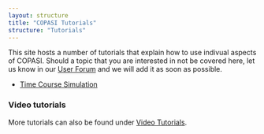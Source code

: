 ```yaml
---
layout: structure
title: "COPASI Tutorials"
structure: "Tutorials"
---
```


This site hosts a number of tutorials that explain how to use indivual aspects of COPASI. Should a topic that you are interested in not be covered here, let us know in our [User Forum](https://groups.google.com/g/copasi-user-forum) and we will add it as soon as possible. 

* [Time Course Simulation](./Time_Course_Simulation)

### Video tutorials
More tutorials can also be found under [Video Tutorials](/Support/Video_Tutorials/). 
